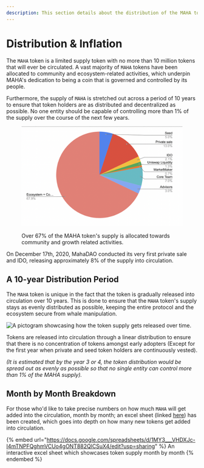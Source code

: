 ```yaml
---
description: This section details about the distribution of the MAHA token over time.
---
```


# Distribution & Inflation

The `MAHA` token is a limited supply token with no more than 10 million tokens that will ever be circulated. A vast majority of `MAHA` tokens have been allocated to community and ecosystem-related activities, which underpin MAHA's dedication to being a coin that is governed and controlled by its people.&#x20;

Furthermore, the supply of `MAHA` is stretched out across a period of 10 years to ensure that token holders are as distributed and decentralized as possible. No one entity should be capable of controlling more than 1% of the supply over the course of the next few years.

<figure><img src="../.gitbook/assets/image.png" alt=""><figcaption><p>Over 67% of the MAHA token's supply is allocated towards community and growth related activities.</p></figcaption></figure>

On December 17th, 2020, MahaDAO conducted its very first private sale and IDO, releasing approximately 8% of the supply into circulation.

## A 10-year Distribution Period

The `MAHA` token is unique in the fact that the token is gradually released into circulation over 10 years. This is done to ensure that the `MAHA` token's supply stays as evenly distributed as possible, keeping the entire protocol and the ecosystem secure from whale manipulation.&#x20;

![A pictogram showcasing how the token supply gets released over time.](https://firebasestorage.googleapis.com/v0/b/gitbook-x-prod.appspot.com/o/spaces%2F-MjczJvfPpF-kD-T8JCr%2Fuploads%2FUIb7wIKBf3zrIj01pRSo%2Ffile.png?alt=media)

Tokens are released into circulation through a linear distribution to ensure that there is no concentration of tokens amongst early adopters (Except for the first year when private and seed token holders are continuously vested).

_(It is estimated that by the year 3 or 4, the token distribution would be spread out as evenly as possible so that no single entity can control more than 1% of the MAHA supply)._

## Month by Month Breakdown

For those who'd like to take precise numbers on how much `MAHA` will get added into the circulation, month by month; an excel sheet (linked [here](https://docs.google.com/spreadsheets/d/1MY3\_\_\_VHDXJc-I4mTNPFQghmVCUo4gONT882QlCSuX4/edit?usp=sharing)) has been created, which goes into depth on how many new tokens get added into circulation.

{% embed url="https://docs.google.com/spreadsheets/d/1MY3___VHDXJc-I4mTNPFQghmVCUo4gONT882QlCSuX4/edit?usp=sharing" %}
An interactive excel sheet which showcases token supply month by month
{% endembed %}
